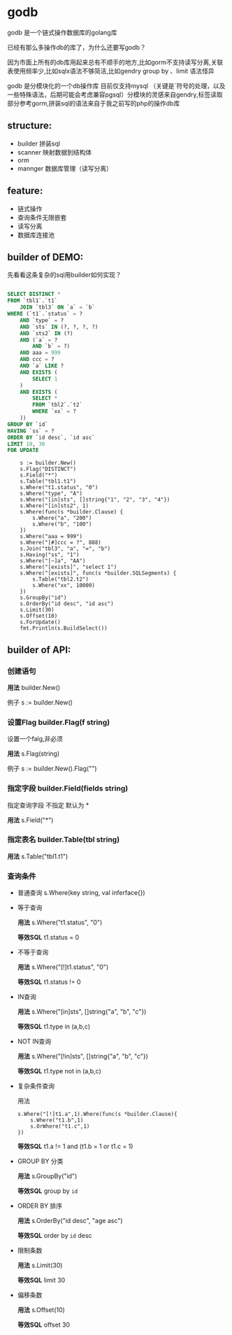 # godb

godb 是一个链式操作数据库的golang库

已经有那么多操作db的库了，为什么还要写godb？

因为市面上所有的db库用起来总有不顺手的地方,比如gorm不支持读写分离,关联表使用频率少,比如sqlx语法不够简洁,比如gendry group by 、limit 语法怪异

godb 是分模块化的一个db操作库 目前仅支持mysql （关键是`符号的处理，以及一些特殊语法，后期可能会考虑兼容pgsql）分模块的灵感来自gendry,标签读取部分参考gorm,拼装sql的语法来自于我之前写的php的操作db库

## structure:

* builder 拼装sql
* scanner 映射数据到结构体
* orm
* mannger 数据库管理（读写分离）

## feature:

* 链式操作
* 查询条件无限嵌套
* 读写分离
* 数据库连接池


## builder of DEMO:

先看看这条复杂的sql用builder如何实现？

```sql

SELECT DISTINCT *
FROM `tbl1`.`t1`
	JOIN `tbl3` ON `a` = `b`
WHERE (`t1`.`status` = ?
	AND `type` = ?
	AND `sts` IN (?, ?, ?, ?)
	AND `sts2` IN (?)
	AND (`a` = ?
		AND `b` = ?)
	AND aaa = 999
	AND ccc = ?
	AND `a` LIKE ?
	AND EXISTS (
		SELECT 1
	)
	AND EXISTS (
		SELECT *
		FROM `tbl2`.`t2`
		WHERE `xx` = ?
	))
GROUP BY `id`
HAVING `ss` = ?
ORDER BY `id desc`, `id asc`
LIMIT 10, 30
FOR UPDATE
```

```golang
    s := builder.New()
	s.Flag("DISTINCT")
	s.Field("*")
	s.Table("tbl1.t1")
	s.Where("t1.status", "0")
	s.Where("type", "A")
	s.Where("[in]sts", []string{"1", "2", "3", "4"})
	s.Where("[in]sts2", 1)
	s.Where(func(s *builder.Clause) {
		s.Where("a", "200")
		s.Where("b", "100")
	})
	s.Where("aaa = 999")
	s.Where("[#]ccc = ?", 888)
	s.Join("tbl3", "a", "=", "b")
	s.Having("ss", "1")
	s.Where("[~]a", "AA")
	s.Where("[exists]", "select 1")
	s.Where("[exists]", func(s *builder.SQLSegments) {
		s.Table("tbl2.t2")
		s.Where("xx", 10000)
	})
	s.GroupBy("id")
	s.OrderBy("id desc", "id asc")
	s.Limit(30)
	s.Offset(10)
	s.ForUpdate()
	fmt.Println(s.BuildSelect())
```

## builder of API:

### 创建语句

**用法** builder.New()

例子 s := builder.New()


### 设置Flag builder.Flag(f string)

设置一个falg,非必须

**用法** s.Flag(string)

例子 s := builder.New().Flag("")


### 指定字段 builder.Field(fields string)

指定查询字段 不指定 默认为 *

**用法** s.Field("*")

### 指定表名 builder.Table(tbl string)

**用法** s.Table("tbl1.t1")

### 查询条件 

* 普通查询 s.Where(key string, val inferface{})

 * 等于查询 

    **用法** s.Where("t1.status", "0")

    **等效SQL** t1.status = 0

  * 不等于查询 
 
    **用法** s.Where("[!]t1.status", "0")

    **等效SQL** t1.status != 0

* IN查询

    **用法** s.Where("[in]sts", []string{"a", "b", "c"})

    **等效SQL** t1.type in (a,b,c)

* NOT IN查询

    **用法** s.Where("[!in]sts", []string{"a", "b", "c"})

    **等效SQL** t1.type not in (a,b,c)

* 复杂条件查询

    用法

    ```golang
    s.Where("[!]t1.a",1).Where(func(s *builder.Clause){
        s.Where("t1.b",1)
        s.OrWhere("t1.c",1)
    })
    ```

    **等效SQL**  t1.a != 1  and (t1.b = 1 or t1.c = 1)
    
* GROUP BY 分类

    **用法**  s.GroupBy("id")

    **等效SQL** group by `id`

* ORDER BY 排序

    **用法**  s.OrderBy("id desc", "age asc")

    **等效SQL** order by `id` desc

* 限制条数

    **用法**  s.Limit(30)

    **等效SQL** limit 30

* 偏移条数

    **用法**  s.Offset(10)

    **等效SQL** offset 30
	





